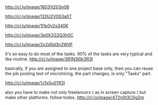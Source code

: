 
http://cl.ly/image/16031t203n0B


http://cl.ly/image/120U2V0S3a0T

http://cl.ly/image/1I1p0v2s340K

http://cl.ly/image/3e0X2G2Q3h0C

http://cl.ly/image/2x2d0d3n2W0F



it's so easy to do most of the tasks. 90% of the tasks are very typical and like routine. 
http://cl.ly/image/3R1N3l0k3R3I

basically, if you are assigned to one project base only, then you can reuse the job posting text of microhiring, 
the part changes, is only "Tasks" part.


http://cl.ly/image/1J1s0u011f2l

also you have to make not only freelancers ( as in screen capture ) but make other platforms. follow todos. 
http://cl.ly/image/472n0t3C0g2m

